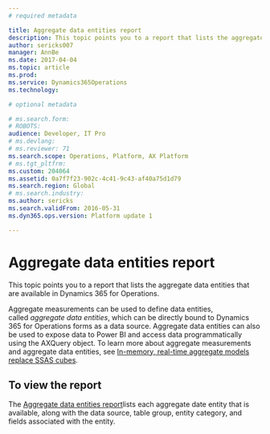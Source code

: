 ```yaml
---
# required metadata

title: Aggregate data entities report
description: This topic points you to a report that lists the aggregate data entities that are available in Dynamics 365 for Operations.
author: sericks007
manager: AnnBe
ms.date: 2017-04-04
ms.topic: article
ms.prod: 
ms.service: Dynamics365Operations
ms.technology: 

# optional metadata

# ms.search.form: 
# ROBOTS: 
audience: Developer, IT Pro
# ms.devlang: 
# ms.reviewer: 71
ms.search.scope: Operations, Platform, AX Platform
# ms.tgt_pltfrm: 
ms.custom: 204064
ms.assetid: 0a7f7f23-902c-4c41-9c43-af40a75d1d79
ms.search.region: Global
# ms.search.industry: 
ms.author: sericks
ms.search.validFrom: 2016-05-31
ms.dyn365.ops.version: Platform update 1

---
```


# Aggregate data entities report

This topic points you to a report that lists the aggregate data entities that are available in Dynamics 365 for Operations.

Aggregate measurements can be used to define data entities, called *aggregate data entities*, which can be directly bound to Dynamics 365 for Operations forms as a data source. Aggregate data entities can also be used to expose data to Power BI and access data programmatically using the AXQuery object. To learn more about aggregate measurements and aggregate data entities, see [In-memory, real-time aggregate models replace SSAS cubes](..\migration-upgrade\in-memory-real-time-aggregate-models.md).

## To view the report
The [Aggregate data entities report](https://mbs.microsoft.com/customersource/northamerica/AX/downloads/reports/axtechrefrep)lists each aggregate date entity that is available, along with the data source, table group, entity category, and fields associated with the entity.

